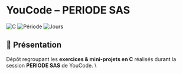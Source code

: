 # YouCode – PERIODE SAS  
![C](https://img.shields.io/badge/langage-C-blue.svg?style=flat-square&logo=c)
![Période](https://img.shields.io/badge/Période-SAS-orange.svg?style=flat-square)
![Jours](https://img.shields.io/badge/Durée-15%20jours-success.svg?style=flat-square)

## 📌 Présentation  
Dépôt regroupant les **exercices & mini-projets en C** réalisés durant la session **PERIODE SAS** de YouCode.  \

